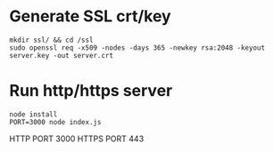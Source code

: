 # Generate SSL crt/key

```
mkdir ssl/ && cd /ssl
sudo openssl req -x509 -nodes -days 365 -newkey rsa:2048 -keyout server.key -out server.crt
```

# Run http/https server

```
node install
PORT=3000 node index.js
```

HTTP PORT 3000
HTTPS PORT 443
 
